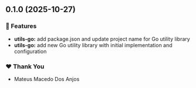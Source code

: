 ## 0.1.0 (2025-10-27)

### 🚀 Features

- **utils-go:** add package.json and update project name for Go utility library
- **utils-go:** add new Go utility library with initial implementation and configuration

### ❤️ Thank You

- Mateus Macedo Dos Anjos
